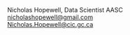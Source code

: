 Nicholas Hopewell, Data Scientist AASC  
<nicholashopewell@gmail.com>  
<Nicholas.Hopewell@cic.gc.ca>

